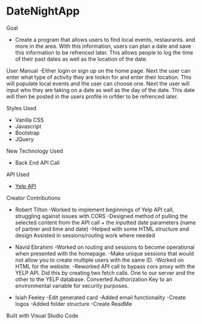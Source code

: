 # DateNightApp
Goal
- Create a program that allows users to find local events, restaurants. and more in the area. With this information, users can plan a date and save this information to be refrenced later. This allows people to log the time of their past dates as well as the location of the date. 

User Manual
-Either login or sign up on the home page. Next the user can enter what type of activity they are lookin for and enter their location. This will populate local events and the user can choose one. Next the user will input who they are taking on a date as well as the day of the date. This date will then be posted in the users profile in orfder to be refrenced later.

Styles Used
- Vanilla CSS
- Javascript
- Bootstrap
- JQuery

New Technology Used
- Back End API Call


API Used
- [Yelp API](https://www.yelp.com/developers/documentation/v3)

Creator Contributions
- Robert Tilton
-Worked to implement beginnings of Yelp API call, struggling against issues with CORS
-Designed method of pulling the selected content from the API call + the inputted date parameters (name of partner and time and date)
-Helped with some HTML structure and design
Assisted in sessions/routing work where needed



- Navid Ebrahimi
-Worked on routing and sessions to become operational when presented with the   homepage.
-Make unique sessions that would not allow you to create multiple users with the same ID.
-Worked on HTML for the website.
-Reworked API call to bypass cors proxy with the YELP API. Did this by creating two fetch calls. One to our server and the other to the YELP database.
Converted Authorization Key to an environmental variable for security purposes. 



- Isiah Feeley
-Edit generated card
-Added email functionality
-Create logos
-Added folder structure
-Create ReadMe




Built with Visual Studio Code